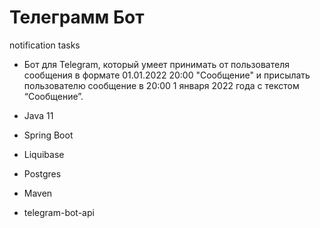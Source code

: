 # Телеграмм Бот
notification tasks

* Бот для Telegram, который умеет принимать от пользователя сообщения в формате 01.01.2022 20:00 "Сообщение" и присылать пользователю сообщение в 20:00 1 января 2022 года с текстом “Сообщение”.

* Java 11
* Spring Boot 
* Liquibase
* Postgres
* Maven 
* telegram-bot-api
